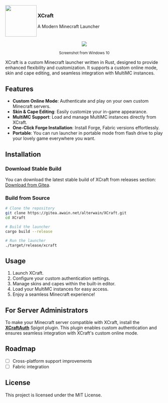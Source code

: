 <img align="left" width="100" height="100" src="https://w0n.zip/file/bWJVJa">

### XCraft
A Modern Minecraft Launcher

#

<div align="center">
    <img src="https://w0n.zip/file/Xe0zXb">
    <p>
        <small>
            Screenshot from Windows 10
        </small>
    </p>
</div>

XCraft is a custom Minecraft launcher written in Rust, designed to provide enhanced flexibility and customization. It supports a custom online mode, skin and cape editing, and seamless integration with MultiMC instances.

## Features

- **Custom Online Mode**: Authenticate and play on your own custom Minecraft servers.
- **Skin & Cape Editing**: Easily customize your in-game appearance.
- **MultiMC Support**: Load and manage MultiMC instances directly from XCraft.
- **One-Click Forge Installation**: Install Forge, Fabric versions effortlessly.
- **Portable**: You can run launcher in portable mode from flash drive to play your lovely game everywhere you want.

## Installation

### Download Stable Build
You can download the latest stable build of XCraft from releases section:
[Download from Gitea](https://gitea.awain.net/alterwain/XCraft/releases/latest).

### Build from Source

```sh
# Clone the repository
git clone https://gitea.awain.net/alterwain/XCraft.git
cd XCraft

# Build the launcher
cargo build --release

# Run the launcher
./target/release/xcraft
```

## Usage
1. Launch XCraft.
2. Configure your custom authentication settings.
3. Manage skins and capes within the built-in editor.
4. Load your MultiMC instances for easy access.
5. Enjoy a seamless Minecraft experience!

## For Server Administrators
To make your Minecraft server compatible with XCraft, install the [**XCraftAuth**](https://gitea.awain.net/alterwain/XCraftAuth) Spigot plugin. This plugin enables custom authentication and ensures seamless integration with XCraft's custom online mode.

## Roadmap
- [ ] Cross-platform support improvements
- [ ] Fabric integration

## License
This project is licensed under the MIT License.